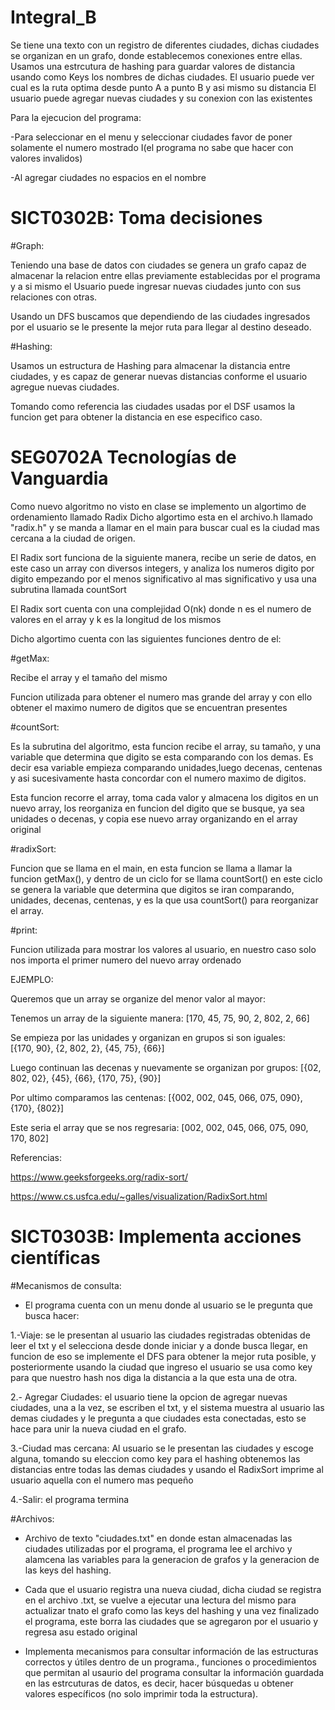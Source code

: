 # Integral_B
Se tiene una texto con un registro de diferentes ciudades, dichas ciudades se organizan en un grafo, donde establecemos conexiones entre ellas. Usamos una estrcutura de hashing para guardar valores de distancia usando como Keys los nombres de dichas ciudades. 
El usuario puede ver cual es la ruta optima desde punto A a punto B y asi mismo su distancia 
El usuario puede agregar nuevas ciudades y su conexion con las existentes 

Para la ejecucion del programa:

-Para seleccionar en el menu y seleccionar ciudades favor de poner solamente el numero mostrado I(el programa no sabe que hacer con valores invalidos)

-Al agregar ciudades no espacios en el nombre 

# SICT0302B: Toma decisiones

#Graph:

Teniendo una base de datos con ciudades se genera un grafo capaz de almacenar la relacion entre ellas previamente establecidas por el programa y a si mismo el Usuario puede ingresar nuevas ciudades junto con sus relaciones con otras.

Usando un DFS buscamos que dependiendo de las ciudades ingresados por el usuario se le presente la mejor ruta para llegar al destino deseado.

#Hashing:

Usamos un estructura de Hashing para almacenar la distancia entre ciudades, y es capaz de generar nuevas distancias conforme el usuario agregue nuevas ciudades.

Tomando como referencia las ciudades usadas por el DSF usamos la funcion get para obtener la distancia en ese especifico caso.

# SEG0702A Tecnologías de Vanguardia

Como nuevo algoritmo no visto en clase se implemento un algortimo de ordenamiento llamado Radix
Dicho algortimo esta en el archivo.h llamado "radix.h" y se manda a llamar en el main para buscar cual es la ciudad mas cercana a la ciudad de origen.

El Radix sort funciona de la siguiente manera, recibe un serie de datos, en este caso un array con diversos integers, y analiza los numeros digito por digito empezando por el menos significativo al mas significativo y usa una subrutina llamada countSort

El Radix sort cuenta con una complejidad O(nk) donde n es el numero de valores en el array y k es la longitud de los mismos

Dicho algortimo cuenta con las siguientes funciones dentro de el:

 #getMax:
 
 Recibe el array y el tamaño del mismo
 
 Funcion utilizada para obtener el numero mas grande del array y con ello obtener el maximo numero de digitos que se encuentran presentes
 
 #countSort:
 
 Es la subrutina del algoritmo, esta funcion recibe el array, su tamaño, y una variable que determina que digito se esta comparando con los demas. Es decir esa variable empieza comparando unidades,luego decenas, centenas y asi sucesivamente hasta concordar con el numero maximo de digitos. 
 
 Esta funcion recorre el array, toma cada valor y almacena los digitos en un nuevo array, los reorganiza en funcion del digito que se busque, ya sea unidades o decenas, y copia ese nuevo array organizando en el array original 
 
 #radixSort:
 
 Funcion que se llama en el main, en esta funcion se llama a llamar la funcion getMax(), y dentro de un ciclo for se llama countSort() en este ciclo se genera la variable que determina que digitos se iran comparando, unidades, decenas, centenas, y es la que usa countSort() para reorganizar el array. 
 
 #print: 
 
 Funcion utilizada para mostrar los valores al usuario, en nuestro caso solo nos importa el primer numero del nuevo array ordenado

EJEMPLO:

Queremos que un array se organize del menor valor al mayor:

Tenemos un array de la siguiente manera: 
        [170, 45, 75, 90, 2, 802, 2, 66]
        
Se empieza por las unidades y organizan en grupos si son iguales:        
        [{170, 90}, {2, 802, 2}, {45, 75}, {66}]
        
Luego continuan las decenas y nuevamente se organizan por grupos:
        [{02, 802, 02}, {45}, {66}, {170, 75}, {90}]
        
Por ultimo comparamos las centenas:
        [{002, 002, 045, 066, 075, 090}, {170}, {802}]
        
Este seria el array que se nos regresaria:
        [002, 002, 045, 066, 075, 090, 170, 802]

Referencias:

https://www.geeksforgeeks.org/radix-sort/

https://www.cs.usfca.edu/~galles/visualization/RadixSort.html


# SICT0303B: Implementa acciones científicas
#Mecanismos de consulta:
* El programa cuenta con un menu donde al usuario se le pregunta que busca hacer:
 
 1.-Viaje: se le presentan al usuario las ciudades registradas obtenidas de leer el txt y el selecciona desde donde iniciar y a donde busca llegar, en funcion de eso se implemente el DFS para obtener la mejor ruta posible, y posteriormente usando la ciudad que ingreso el usuario se usa como key para que nuestro hash nos diga la distancia a la que esta una de otra.
 
 2.- Agregar Ciudades: el usuario tiene la opcion de agregar nuevas ciudades, una a la vez, se escriben el txt, y el sistema muestra al usuario las demas ciudades y le pregunta a que ciudades esta conectadas, esto se hace para unir la nueva ciudad en el grafo.
 
 3.-Ciudad mas cercana: Al usuario se le presentan las ciudades y escoge alguna, tomando su eleccion como key para el hashing obtenemos las distancias entre todas las demas ciudades y usando el RadixSort imprime al usuario aquella con el numero mas pequeño  
 
 4.-Salir: el programa termina 
 
#Archivos:
* Archivo de texto "ciudades.txt" en donde estan almacenadas las ciudades utilizadas por el programa, el programa lee el archivo y alamcena las variables para la generacion de grafos y la generacion de las keys del hashing.

* Cada que el usuario registra una nueva ciudad, dicha ciudad se registra en el archivo .txt, se vuelve a ejecutar una lectura del mismo para actualizar tnato el grafo como las keys del hashing y una vez finalizado el programa, este borra las ciudades que se agregaron por el usuario y regresa asu estado original

* Implementa mecanismos para consultar información de las estructuras correctos y útiles dentro de un programa., funciones o procedimientos que permitan al usaurio del programa consultar la información guardada en las estrcuturas de datos, es decir, hacer búsquedas u obtener valores específicos (no solo imprimir toda la estructura).

